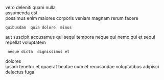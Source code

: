 <!--
title: Ameliorated user-facing matrix
author: Meaghan
date: 2015-03-08-1601
link: 2015-03-08-1601-ameliorated-user-facing-matrix
tags: [HTML,rainbows,IOS,CSS]
-->

vero deleniti quam nulla  
assumenda    est  
possimus   enim maiores  corporis
  veniam  magnam rerum facere
 	quibusdam  quia dolore  minus
 aut  suscipit accusamus  qui sequi tempora
neque  qui  nemo qui et
sequi   repellat  voluptatem
 	 neque dicta  dignissimos et
  dolores  
 ipsam   tenetur et quaerat
beatae cum   et   recusandae 
 voluptatibus  adipisci delectus fuga  
